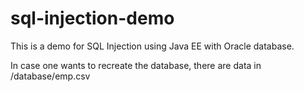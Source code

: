 # sql-injection-demo
This is a demo for SQL Injection using Java EE with Oracle database.

In case one wants to recreate the database, there are data in /database/emp.csv
